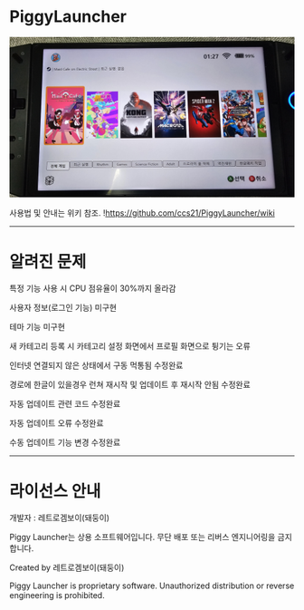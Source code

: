 # PiggyLauncher
![](https://github.com/ccs21/PiggyLauncher/blob/main/img/piggylauncher.jpg)

사용법 및 안내는 위키 참조.
!https://github.com/ccs21/PiggyLauncher/wiki


***

# 알려진 문제

특정 기능 사용 시 CPU 점유율이 30%까지 올라감

사용자 정보(로그인 기능) 미구현

테마 기능 미구현

새 카테고리 등록 시 카테고리 설정 화면에서 프로필 화면으로 튕기는 오류

인터넷 연결되지 않은 상태에서 구동 먹통됨 수정완료

경로에 한글이 있을경우 런쳐 재시작 및 업데이트 후 재시작 안됨 수정완료

자동 업데이트 관련 코드 수정완료

자동 업데이트 오류 수정완료

수동 업데이트 기능 변경 수정완료


***
# 라이선스 안내

개발자 : 레트로겜보이(돼둥이)

Piggy Launcher는 상용 소프트웨어입니다.
무단 배포 또는 리버스 엔지니어링을 금지합니다.


Created by 레트로겜보이(돼둥이)

Piggy Launcher is proprietary software.
Unauthorized distribution or reverse engineering is prohibited.

